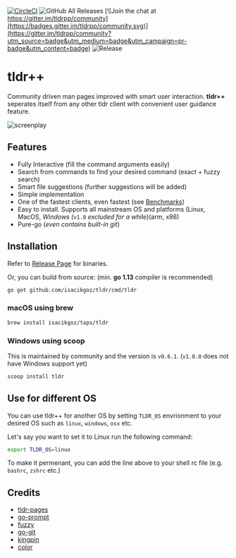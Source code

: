 [![CircleCI](https://img.shields.io/circleci/build/github/isacikgoz/tldr.svg)](https://circleci.com/gh/isacikgoz/tldr/tree/master) ![GitHub All Releases](https://img.shields.io/github/downloads/isacikgoz/tldr/total.svg) [![Join the chat at https://gitter.im/tldrpp/community](https://badges.gitter.im/tldrpp/community.svg)](https://gitter.im/tldrpp/community?utm_source=badge&utm_medium=badge&utm_campaign=pr-badge&utm_content=badge) ![Release](https://img.shields.io/github/release/isacikgoz/tldr.svg)

# tldr++

Community driven man pages improved with smart user interaction. **tldr++** seperates itself from any other tldr client with convenient user guidance feature.

![screenplay](img/screenplay.gif)

## Features

- Fully Interactive (fill the command arguments easily)
- Search from commands to find your desired command (exact + fuzzy search)
- Smart file suggestions (further suggestions will be added)
- Simple implementation
- One of the fastest clients, even fastest (see [Benchmarks](https://github.com/isacikgoz/tldr/wiki/Benchmarks))
- Easy to install. Supports all mainstream OS and platforms (Linux, MacOS, *Windows (*`v1.0` *excluded for a while*)(arm, x86)
- Pure-go (*even contains built-in git*)

## Installation

Refer to [Release Page](https://github.com/isacikgoz/tldr/releases) for binaries.

Or, you can build from source: (min. **go 1.13** compiler is recommended)

```bash
go get github.com/isacikgoz/tldr/cmd/tldr
```

### macOS using brew

```bash
brew install isacikgoz/taps/tldr
```

### Windows using scoop

This is maintained by community and the version is `v0.6.1`. (`v1.0.0` does not have Windows support yet)

```powershell
scoop install tldr
```

## Use for different OS

You can use tldr++ for another OS by setting `TLDR_OS` envrionment to your desired OS such as `linux`, `windows`, `osx` etc.

Let's say you want to set it to Linux run the following command:

```bash
export TLDR_OS=linux
```

To make it permenant, you can add the line above to your shell rc file (e.g. `bashrc`, `zshrc` etc.)

## Credits

- [tldr-pages](https://github.com/tldr-pages/tldr)
- [go-prompt](https://github.com/c-bata/go-prompt)
- [fuzzy](https://github.com/sahilm/fuzzy)
- [go-git](https://github.com/src-d/go-git)
- [kingpin](https://github.com/alecthomas/kingpin)
- [color](https://github.com/fatih/color)
